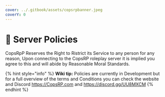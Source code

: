 ```yaml
---
cover: ../.gitbook/assets/copsrpbanner.jpeg
coverY: 0
---
```


# 🌴 Server Policies

CopsRpP Reserves the Right to Ristrict its Service to any person for any reason, Upon connecting to the CopsRP roleplay server it is implied you agree to this and will abide by Reasonable Moral Standards.

{% hint style="info" %}
**Wiki tip:** Policies are currently in Development but for a full overview of the terms and Conditions you can check the website and Discord https://CopsRP.com and https://discord.gg/UU8MXCM &#x20;
{% endhint %}

